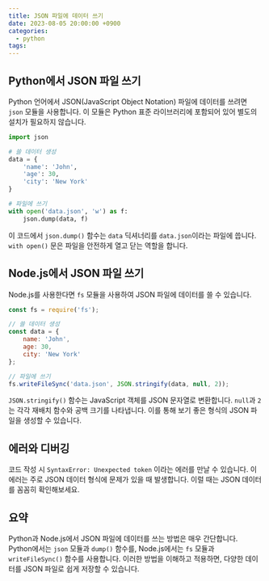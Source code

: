```yaml
---
title: JSON 파일에 데이터 쓰기
date: 2023-08-05 20:00:00 +0900
categories:
  - python
tags:
---
```


## Python에서 JSON 파일 쓰기

Python 언어에서 JSON(JavaScript Object Notation) 파일에 데이터를 쓰려면 `json` 모듈을 사용합니다. 이 모듈은 Python 표준 라이브러리에 포함되어 있어 별도의 설치가 필요하지 않습니다.

```python
import json

# 쓸 데이터 생성
data = {
    'name': 'John',
    'age': 30,
    'city': 'New York'
}

# 파일에 쓰기
with open('data.json', 'w') as f:
    json.dump(data, f)
```

이 코드에서 `json.dump()` 함수는 `data` 딕셔너리를 `data.json`이라는 파일에 씁니다. `with open()` 문은 파일을 안전하게 열고 닫는 역할을 합니다. 

## Node.js에서 JSON 파일 쓰기

Node.js를 사용한다면 `fs` 모듈을 사용하여 JSON 파일에 데이터를 쓸 수 있습니다. 

```javascript
const fs = require('fs');

// 쓸 데이터 생성
const data = {
    name: 'John',
    age: 30,
    city: 'New York'
};

// 파일에 쓰기
fs.writeFileSync('data.json', JSON.stringify(data, null, 2));
```

`JSON.stringify()` 함수는 JavaScript 객체를 JSON 문자열로 변환합니다. `null`과 `2`는 각각 재배치 함수와 공백 크기를 나타냅니다. 이를 통해 보기 좋은 형식의 JSON 파일을 생성할 수 있습니다.

## 에러와 디버깅

코드 작성 시 `SyntaxError: Unexpected token` 이라는 에러를 만날 수 있습니다. 이 에러는 주로 JSON 데이터 형식에 문제가 있을 때 발생합니다. 이럴 때는 JSON 데이터를 꼼꼼히 확인해보세요.

## 요약

Python과 Node.js에서 JSON 파일에 데이터를 쓰는 방법은 매우 간단합니다. Python에서는 `json` 모듈과 `dump()` 함수를, Node.js에서는 `fs` 모듈과 `writeFileSync()` 함수를 사용합니다. 이러한 방법을 이해하고 적용하면, 다양한 데이터를 JSON 파일로 쉽게 저장할 수 있습니다.